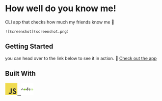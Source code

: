 # How well do you know me!

CLI app that checks how much my friends know me 🥺

```
![Screenshot](screenshot.png)
```

## Getting Started

you can head over to the link below to see it in action. 🚀
[Check out the app](https://replit.com/@HiteshKumar17/mark1?embed=1&output=1)


## Built With
<p align="left"> <a href="https://developer.mozilla.org/en-US/docs/Web/JavaScript" target="_blank" rel="noreferrer"> <img src="https://raw.githubusercontent.com/devicons/devicon/master/icons/javascript/javascript-original.svg" alt="javascript" width="40" height="40"/> </a> <a href="https://nodejs.org" target="_blank" rel="noreferrer"> &nbsp;  <img src="https://raw.githubusercontent.com/devicons/devicon/master/icons/nodejs/nodejs-original-wordmark.svg" alt="nodejs" width="40" height="40"/> </a> </p>

